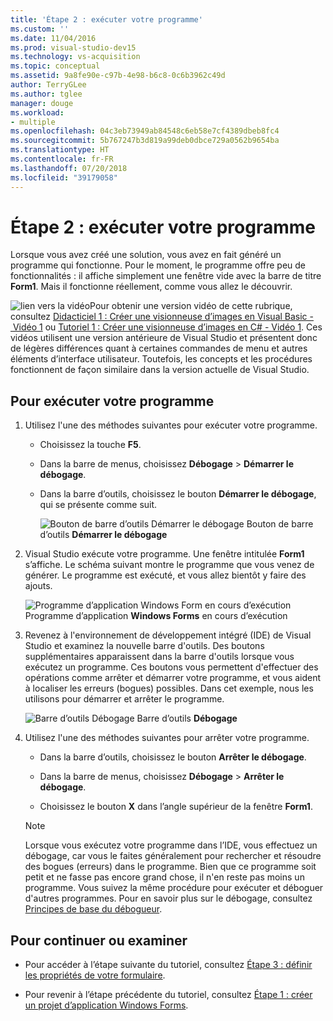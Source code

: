 ```yaml
---
title: 'Étape 2 : exécuter votre programme'
ms.custom: ''
ms.date: 11/04/2016
ms.prod: visual-studio-dev15
ms.technology: vs-acquisition
ms.topic: conceptual
ms.assetid: 9a8fe90e-c97b-4e98-b6c8-0c6b3962c49d
author: TerryGLee
ms.author: tglee
manager: douge
ms.workload:
- multiple
ms.openlocfilehash: 04c3eb73949ab84548c6eb58e7cf4389dbeb8fc4
ms.sourcegitcommit: 5b767247b3d819a99deb0dbce729a0562b9654ba
ms.translationtype: HT
ms.contentlocale: fr-FR
ms.lasthandoff: 07/20/2018
ms.locfileid: "39179058"
---
```

# <a name="step-2-run-your-program"></a>Étape 2 : exécuter votre programme
Lorsque vous avez créé une solution, vous avez en fait généré un programme qui fonctionne. Pour le moment, le programme offre peu de fonctionnalités : il affiche simplement une fenêtre vide avec la barre de titre **Form1**. Mais il fonctionne réellement, comme vous allez le découvrir.

 ![lien vers la vidéo](../data-tools/media/playvideo.gif)Pour obtenir une version vidéo de cette rubrique, consultez [Didacticiel 1 : Créer une visionneuse d’images en Visual Basic - Vidéo 1](http://go.microsoft.com/fwlink/?LinkId=205209) ou [Tutoriel 1 : Créer une visionneuse d’images en C# - Vidéo 1](http://go.microsoft.com/fwlink/?LinkId=205199). Ces vidéos utilisent une version antérieure de Visual Studio et présentent donc de légères différences quant à certaines commandes de menu et autres éléments d’interface utilisateur. Toutefois, les concepts et les procédures fonctionnent de façon similaire dans la version actuelle de Visual Studio.

## <a name="to-run-your-program"></a>Pour exécuter votre programme

1.  Utilisez l'une des méthodes suivantes pour exécuter votre programme.

    -   Choisissez la touche **F5**.

    -   Dans la barre de menus, choisissez **Débogage** > **Démarrer le débogage**.

    -   Dans la barre d’outils, choisissez le bouton **Démarrer le débogage**, qui se présente comme suit.

         ![Bouton de barre d’outils Démarrer le débogage](../ide/media/express_icondebug.png)
Bouton de barre d’outils **Démarrer le débogage**

2.  Visual Studio exécute votre programme. Une fenêtre intitulée **Form1** s’affiche. Le schéma suivant montre le programme que vous venez de générer. Le programme est exécuté, et vous allez bientôt y faire des ajouts.

     ![Programme d’application Windows Form en cours d’exécution](../ide/media/express_firstrun.png)
Programme d’application **Windows Forms** en cours d’exécution

3.  Revenez à l'environnement de développement intégré (IDE) de Visual Studio et examinez la nouvelle barre d'outils. Des boutons supplémentaires apparaissent dans la barre d'outils lorsque vous exécutez un programme. Ces boutons vous permettent d'effectuer des opérations comme arrêter et démarrer votre programme, et vous aident à localiser les erreurs (bogues) possibles. Dans cet exemple, nous les utilisons pour démarrer et arrêter le programme.

     ![Barre d’outils Débogage](../ide/media/express_debugtoolbar.png)
Barre d’outils **Débogage**

4.  Utilisez l'une des méthodes suivantes pour arrêter votre programme.

    -   Dans la barre d’outils, choisissez le bouton **Arrêter le débogage**.

    -   Dans la barre de menus, choisissez **Débogage** > **Arrêter le débogage**.

    -   Choisissez le bouton **X** dans l’angle supérieur de la fenêtre **Form1**.

    > [!NOTE]
    >  Lorsque vous exécutez votre programme dans l’IDE, vous effectuez un débogage, car vous le faites généralement pour rechercher et résoudre des bogues (erreurs) dans le programme. Bien que ce programme soit petit et ne fasse pas encore grand chose, il n'en reste pas moins un programme. Vous suivez la même procédure pour exécuter et déboguer d'autres programmes. Pour en savoir plus sur le débogage, consultez [Principes de base du débogueur](../debugger/getting-started-with-the-debugger.md).

## <a name="to-continue-or-review"></a>Pour continuer ou examiner

-   Pour accéder à l’étape suivante du tutoriel, consultez [Étape 3 : définir les propriétés de votre formulaire](../ide/step-3-set-your-form-properties.md).

-   Pour revenir à l’étape précédente du tutoriel, consultez [Étape 1 : créer un projet d’application Windows Forms](../ide/step-1-create-a-windows-forms-application-project.md).
